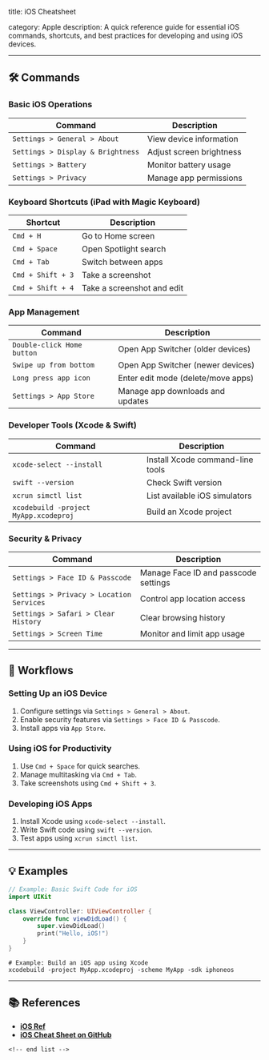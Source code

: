 title: iOS Cheatsheet

category: Apple 
description: A quick reference guide for essential iOS commands, shortcuts, and best practices for developing and using iOS devices.

---

## 🛠️ Commands

### **Basic iOS Operations**

| Command                             | Description              |
| ----------------------------------- | ------------------------ |
| `Settings > General > About`      | View device information  |
| `Settings > Display & Brightness` | Adjust screen brightness |
| `Settings > Battery`              | Monitor battery usage    |
| `Settings > Privacy`              | Manage app permissions   |

### **Keyboard Shortcuts (iPad with Magic Keyboard)**

| Shortcut            | Description                |
| ------------------- | -------------------------- |
| `Cmd + H`         | Go to Home screen          |
| `Cmd + Space`     | Open Spotlight search      |
| `Cmd + Tab`       | Switch between apps        |
| `Cmd + Shift + 3` | Take a screenshot          |
| `Cmd + Shift + 4` | Take a screenshot and edit |

### **App Management**

| Command                      | Description                        |
| ---------------------------- | ---------------------------------- |
| `Double-click Home button` | Open App Switcher (older devices)  |
| `Swipe up from bottom`     | Open App Switcher (newer devices)  |
| `Long press app icon`      | Enter edit mode (delete/move apps) |
| `Settings > App Store`     | Manage app downloads and updates   |

### **Developer Tools (Xcode & Swift)**

| Command                                 | Description                      |
| --------------------------------------- | -------------------------------- |
| `xcode-select --install`              | Install Xcode command-line tools |
| `swift --version`                     | Check Swift version              |
| `xcrun simctl list`                   | List available iOS simulators    |
| `xcodebuild -project MyApp.xcodeproj` | Build an Xcode project           |

### **Security & Privacy**

| Command                                    | Description                          |
| ------------------------------------------ | ------------------------------------ |
| `Settings > Face ID & Passcode`          | Manage Face ID and passcode settings |
| `Settings > Privacy > Location Services` | Control app location access          |
| `Settings > Safari > Clear History`      | Clear browsing history               |
| `Settings > Screen Time`                 | Monitor and limit app usage          |

---

## 🔄 Workflows

### **Setting Up an iOS Device**

1. Configure settings via `Settings > General > About`.
2. Enable security features via `Settings > Face ID & Passcode`.
3. Install apps via `App Store`.

### **Using iOS for Productivity**

1. Use `Cmd + Space` for quick searches.
2. Manage multitasking via `Cmd + Tab`.
3. Take screenshots using `Cmd + Shift + 3`.

### **Developing iOS Apps**

1. Install Xcode using `xcode-select --install`.
2. Write Swift code using `swift --version`.
3. Test apps using `xcrun simctl list`.

---

## 💡 Examples

```swift
// Example: Basic Swift Code for iOS
import UIKit

class ViewController: UIViewController {
    override func viewDidLoad() {
        super.viewDidLoad()
        print("Hello, iOS!")
    }
}
```

```shell
# Example: Build an iOS app using Xcode
xcodebuild -project MyApp.xcodeproj -scheme MyApp -sdk iphoneos
```

---

## 📚 References

- **[iOS Ref](https://iosref.com/)**
- **[iOS Cheat Sheet on GitHub](https://gist.github.com/421160171ded899ddc02847396e88a40)**

```
<!-- end list -->
```
